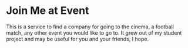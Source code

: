 # Join Me at Event

This is a service to find a company for going to the cinema, a football
match, any other event you would like to go to. It grew out of my student
project and may be useful for you and your friends, I hope.

